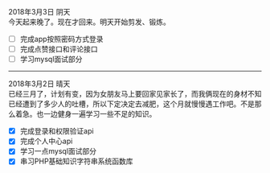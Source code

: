 2018年3月3日 阴天  
今天起来晚了。现在才回来。明天开始剪发、锻炼。
- [ ] 完成app按照密码方式登录
- [ ] 完成点赞接口和评论接口
- [ ] 学习mysql面试部分

---

2018年3月2日 晴天  
已经三月了，计划有变，因为女朋友马上要回家见家长了，而我俩现在的身材不知已经遭到了多少人的吐槽，所以下定决定去减肥，这个月就慢慢遇工作吧。不是那么着急。也一边健身一遍学习一些不足的知识。  
- [x] 完成登录和权限验证api
- [x] 完成个人中心api
- [x] 学习一点mysql面试部分
- [x] 串习PHP基础知识字符串系统函数库
